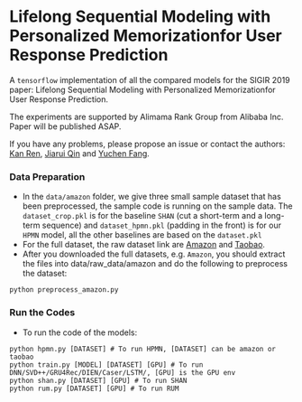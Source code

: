 # Lifelong Sequential Modeling with Personalized Memorizationfor User Response Prediction

A `tensorflow` implementation of all the compared models for the SIGIR 2019 paper: Lifelong Sequential Modeling with Personalized Memorizationfor User Response Prediction.

The experiments are supported by Alimama Rank Group from Alibaba Inc.
Paper will be published ASAP.

If you have any problems, please propose an issue or contact the authors: [Kan Ren](http://saying.ren/), [Jiarui Qin](http://apex.sjtu.edu.cn/members/qinjr) and [Yuchen Fang](http://apex.sjtu.edu.cn/members/arthur_fyc).

### Data Preparation
- In the `data/amazon` folder, we give three small sample dataset that has been preprocessed, the sample code is running on the sample data. The `dataset_crop.pkl` is for the baseline `SHAN` (cut a short-term and a long-term sequence) and `dataset_hpmn.pkl` (padding in the front) is for our `HPMN` model, all the other baselines are based on the `dataset.pkl`
- For the full dataset, the raw dataset link are [Amazon](http://snap.stanford.edu/data/amazon/productGraph/categoryFiles/reviews_Electronics_5.json.gz) and [Taobao](https://tianchi.aliyun.com/dataset/dataDetail?dataId=649). 
- After you downloaded the full datasets, e.g. `Amazon`, you should extract the files into data/raw_data/amazon and do the following to preprocess the dataset:
```
python preprocess_amazon.py
```
### Run the Codes
- To run the code of the models:
```
python hpmn.py [DATASET] # To run HPMN, [DATASET] can be amazon or taobao
python train.py [MODEL] [DATASET] [GPU] # To run DNN/SVD++/GRU4Rec/DIEN/Caser/LSTM/, [GPU] is the GPU env 
python shan.py [DATASET] [GPU] # To run SHAN
python rum.py [DATASET] [GPU] # To run RUM
```
